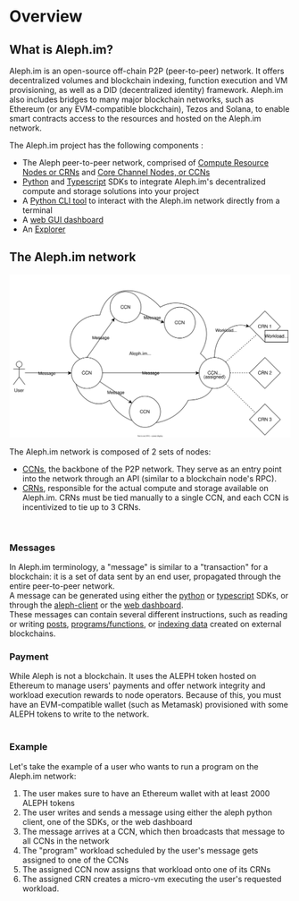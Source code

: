 # Overview

## What is Aleph.im?

Aleph.im is an open-source off-chain P2P (peer-to-peer) network. It offers decentralized volumes and blockchain indexing, function execution and VM provisioning, as well as a DID (decentralized identity) framework.
Aleph.im also includes bridges to many major blockchain networks, such as Ethereum (or any EVM-compatible blockchain), Tezos and Solana, to enable smart contracts access to the resources and hosted on the Aleph.im network.

The Aleph.im project has the following components :
- The Aleph peer-to-peer network, comprised of [Compute Resource Nodes or CRNs](./nodes/compute.md) and [Core Channel Nodes, or CCNs](./nodes/core/index.md)
- [Python](./libraries/python.md) and [Typescript](./libraries/typescript.md) SDKs to integrate Aleph.im's decentralized compute and storage solutions into your project
- A [Python CLI tool](https://aleph-client.readthedocs.io/en/latest/) to interact with the Aleph.im network directly from a terminal
- A [web GUI dashboard](https://console.aleph.im/)
- An [Explorer](https://explorer.aleph.im/)

## The Aleph.im network

![The Aleph.im network](./network-overview.svg)

The Aleph.im network is composed of 2 sets of nodes:<br>
- [CCNs](./nodes/core/index.md), the backbone of the P2P network. They serve as an entry point into the network through an API (similar to a blockchain node's RPC).<br>
- [CRNs](./nodes/compute.md), responsible for the actual compute and storage available on Aleph.im. CRNs must be tied manually to a single CCN, and each CCN is incentivized to tie up to 3 CRNs.<br>
<br>

### Messages
In Aleph.im terminology, a "message" is similar to a "transaction" for a blockchain: it is a set of data sent by an end user, propagated through the entire peer-to-peer network.<br>
A message can be generated using either the [python](./libraries/python.md) or [typescript](./libraries/typescript.md) SDKs, or through the [aleph-client](https://aleph-client.readthedocs.io/en/latest/) or the [web dashboard](https://console.aleph.im/).<br>
These messages can contain several different instructions, such as reading or writing [posts](https://aleph-client.readthedocs.io/en/latest/content/posts.html#), [programs/functions](./computing/persistent.md), or [indexing data](./frameworks/indexer.md) created on external blockchains.<br>

### Payment
While Aleph is not a blockchain. It uses the ALEPH token hosted on Ethereum to manage users' payments and offer network integrity and workload execution rewards to node operators. Because of this, you must have an EVM-compatible wallet (such as Metamask) provisioned with some ALEPH tokens to write to the network.<br>
<br>

### Example
Let's take the example of a user who wants to run a program on the Aleph.im network:<br>
1) The user makes sure to have an Ethereum wallet with at least 2000 ALEPH tokens<br>
2) The user writes and sends a message using either the aleph python client, one of the SDKs, or the web dashboard<br>
3) The message arrives at a CCN, which then broadcasts that message to all CCNs in the network<br>
4) The "program" workload scheduled by the user's message gets assigned to one of the CCNs<br>
5) The assigned CCN now assigns that workload onto one of its CRNs<br>
6) The assigned CRN creates a micro-vm executing the user's requested workload.<br>